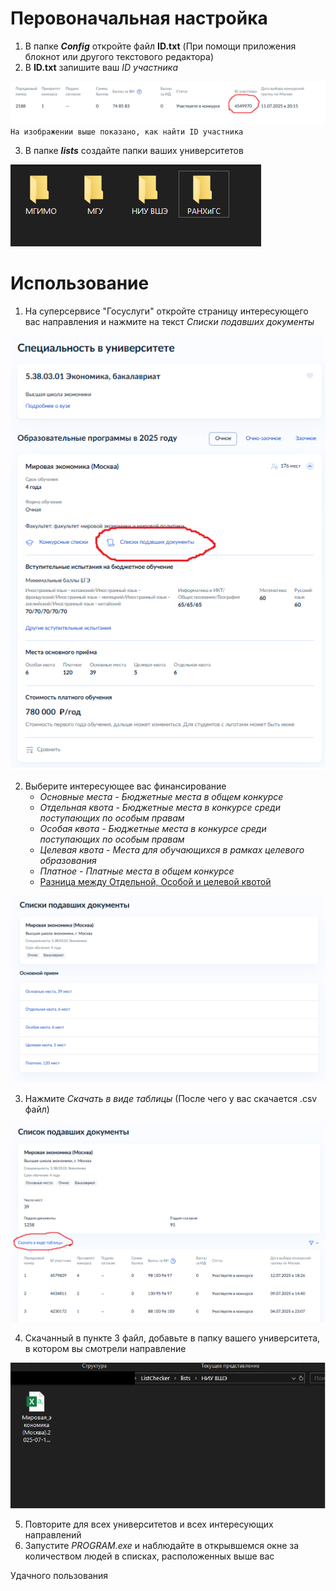 
# Перовоначальная настройка
1. В папке **_Config_** откройте файл **ID.txt** (При помощи приложения блокнот или другого текстового редактора)
2. В **ID.txt** запишите ваш _ID участника_

![Как найти ID участника](Config/readme_data/UID.png)```На изображении выше показано, как найти ID участника```

3. В папке **_lists_** создайте папки ваших университетов

![Папки ВУЗов в lists](Config/readme_data/Folders.png)

# Использование
1. На суперсервисе "Госуслуги" откройте страницу интересующего вас направления и нажмите на текст _Списки подавших документы_

![Экономика, бакалавариат. НИУ ВШЭ](Config/readme_data/Docums_1.png)

2. Выберите интересующее вас финансирование
   + _Основные места - Бюджетные места в общем конкурсе_
   + _Отдельная квота - Бюджетные места в конкурсе среди поступающих по особым правам_
   + _Особая квота - Бюджетные места в конкурсе среди поступающих по особым правам_
   + _Целевая квота - Места для обучающихся в рамках целевого образования_
   + _Платное - Платные места в общем конкурсе_
   * [Разница между Отдельной, Особой и целевой квотой](https://www.gosuslugi.ru/help/faq/university/175330 "Суперсевис Госуслуги")

![Мировая экономика, бакалавариат. НИУ ВШЭ](Config/readme_data/Docums_2.png)

3. Нажмите _Скачать в виде таблицы_ (После чего у вас скачается .csv файл)

![Мировая экономика, бакалавариат. НИУ ВШЭ](Config/readme_data/Docums_3.png)

4. Скачанный в пункте 3 файл, добавьте в папку вашего университета, в котором вы смотрели направление

![Мировая экономика, бакалавариат. НИУ ВШЭ](Config/readme_data/Docums_4.png)

5. Повторите для всех университетов и всех интересующих направлений
6. Запустите _PROGRAM.exe_ и наблюдайте в открывшемся окне за количеством людей в списках, расположенных выше вас


Удачного пользования
